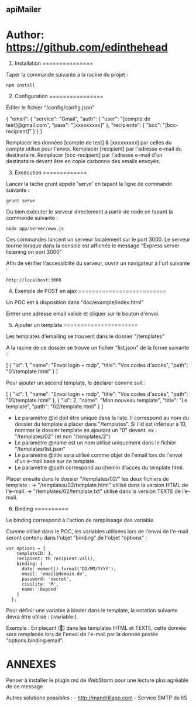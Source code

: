 ## apiMailer
#  Author: https://github.com/edinthehead


1. Installation
===============


  Taper la commande suivante à la racine du projet :
  
    npm install




2. Configuration
================

  Éditer le fichier "/config/config.json"

  {
    "email": {
      "service": "Gmail",
      "auth": {
        "user": "[compte de test]@gmail.com",
        "pass": "[xxxxxxxxx]"
      },
      "recipients": {
        "bcc": "[bcc-recipient]"
      }
    }
  }

  Remplacer les données [compte de test] & [xxxxxxxxx] par celles du compte utilisé pour l'envoi.
  Remplacer [recipient] par l'adresse e-mail du destinataire.
  Remplacer [bcc-recipient] par l'adresse e-mail d'un destinataire devant être en copie carbonne des emails envoyés.




3. Excécution
=============

  Lancer la tache grunt appelé 'serve' en tapant la ligne de commande suivante :
  
    grunt serve
  
  Ou bien exécuter le serveur directement a partir de node en tapant la commande suivante :

    node app/server/www.js

  
  Ces commandes lancent un serveur localement sur le port 3000.
  Le serveur tourne lorsque dans la console est affichée le message "Express server listening on port 3000"
   
  Afin de vérifier l'accessiblité du serveur, ouvrir un navigateur à l'url suivante : 
  
    http://localhost:3000
  
  
  

4. Exemple de POST en ajax
==========================

  Un POC est à disposition dans "doc/example/index.html"
  
  Entrer une adresse email valide et cliquer sur le bouton d'envoi.
  
  
  

5. Ajouter un template
======================

  Les templates d'emailing se trouvent dans le dossier "/templates"
  
  A la racine de ce dossier se trouve un fichier "list.json" de la forme suivante :
  
  [
    {
      "id": 1,
      "name": "Envoi login + mdp",
      "title": "Vos codes d'accès",
      "path": "01/template.html"
    }
  ]
  
  Pour ajouter un second template, le déclarer comme suit :
  
  [
    {
      "id": 1,
      "name": "Envoi login + mdp",
      "title": "Vos codes d'accès",
      "path": "01/template.html"
    },
    {
       "id": 2,
        "name": "Mon nouveau template",
        "title": "Le template",
        "path": "02/template.html"
    }
  ]

  - Le paramètre @id doit être unique dans la liste. 
    Il correspond au nom du dossier du template à placer dans "/templates".
    Si l'id est inférieur à 10, nommer le dossier template en ajoutant un "0" devant. ex : "/templates/02" (et non "/templates/2")
  - Le paramètre @name est un nom utilisé uniquement dans le fichier "/templates/list.json"
  - Le paramètre @title sera utilisé comme objet de l'email lors de l'envoi d'un e-mail basé sur ce template.
  - Le paramètre @path correspond au chemin d'accès du template html.
  
  Placer ensuite dans le dossier "/templates/02/" les deux fichiers de template :
    -> "/templates/02/template.html" utilisé dans la version HTML de l'e-mail.
    -> "/templates/02/template.txt" utilisé dans la version TEXTE de l'e-mail.



6. Binding
==========

  Le binding correspond à l'action de remplissage des variable.
  
  Comme utilisé dans le POC, les variables utilisées lors de l'envoi de l'e-mail seront contenu dans l'objet "binding" de l'objet "options" :
    
    var options = {
        templateID: 1,
        recipient: tb_recipient.val(),
        binding: {
          date: moment().format('DD/MM/YYYY'),
          email: 'email@domain.de',
          password: 'secret',
          civilite: 'M',
          name: 'Dupond'
        }
      };
  
  Pour définir une variable à binder dans le template, la notation suivante devra être utilisé : (:variable:)
  
  Exemple : En plaçant (:email:) dans les templates HTML et TEXTE, cette donnée sera remplacée lors de l'envoi de l'e-mail par la donnée postée "options.binding.email". 




ANNEXES
=======

  Penser à installer le plugin md de WebStorm pour une lecture plus agréable de ce message

  Autres solutions possibles :
    - http://mandrillapp.com
    - Service SMTP de IIS
